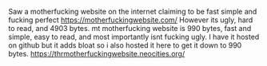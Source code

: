 Saw a motherfucking website on the internet claiming to be fast simple and fucking perfect
https://motherfuckingwebsite.com/
However its ugly, hard to read, and 4903 bytes. mt motherfucking website is 990 bytes, fast and simple, easy to read, and most importantly isnt fucking ugly. I have it hosted on github but it adds bloat so i also hosted it here to get it down to 990 bytes.
https://thrmotherfuckingwebsite.neocities.org/

